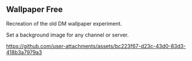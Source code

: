## Wallpaper Free

Recreation of the old DM wallpaper experiment.

Set a background image for any channel or server.

https://github.com/user-attachments/assets/bc223f67-d23c-43d0-83d3-418b3a7979a3
